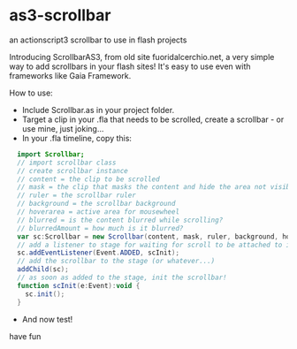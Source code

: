 # as3-scrollbar
an actionscript3 scrollbar to use in flash projects

Introducing ScrollbarAS3, from old site fuoridalcerchio.net, a very simple way to add scrollbars in your flash sites! 
It's easy to use even with frameworks like Gaia Framework.

How to use:

* Include Scrollbar.as in your project folder.
* Target a clip in your .fla that needs to be scrolled, create a scrollbar - or use mine, just joking...
* In your .fla timeline, copy this:

````actionscript
  import Scrollbar; 
  // import scrollbar class
  // create scrollbar instance
  // content = the clip to be scrolled
  // mask = the clip that masks the content and hide the area not visible
  // ruler = the scrollbar ruler
  // background = the scrollbar background
  // hoverarea = active area for mousewheel
  // blurred = is the content blurred while scrolling?
  // blurredAmount = how much is it blurred?
  var sc:Scrollbar = new Scrollbar(content, mask, ruler, background, hoverarea, blurred, blurredAmount);
  // add a listener to stage for waiting for scroll to be attached to it
  sc.addEventListener(Event.ADDED, scInit);
  // add the scrollbar to the stage (or whatever...)
  addChild(sc);
  // as soon as added to the stage, init the scrollbar!
  function scInit(e:Event):void {
    sc.init();
  }
````

* And now test!

have fun
